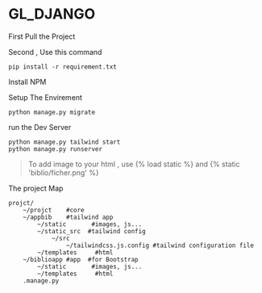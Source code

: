 # GL_DJANGO
First Pull the Project


Second , Use this command
```
pip install -r requirement.txt
```
Install NPM

Setup The Envirement 
```
python manage.py migrate
```

run the Dev Server 
```
python manage.py tailwind start 
python manage.py runserver
```
>To add image to your html , use {% load static %} and {% static 'biblio/ficher.png' %} 

The project Map
```
projct/
    ~/projct    #core
    ~/appbib    #tailwind app
        ~/static       #images, js...
        ~/static_src  #tailwind config
            ~/src
                ~/tailwindcss.js.config #tailwind configuration file
        ~/templates     #html
    ~/biblioapp #app  #for Bootstrap
        ~/static       #images, js...
        ~/templates     #html
    .manage.py
```
